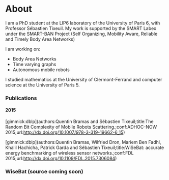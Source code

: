 About
=====

I am a PhD student at the LIP6 laboratory of the University of Paris 6, with Professor Sébastien Tixeuil.  My work is supported by the SMART Labex under the SMART-BAN Project (Self Organizing, Mobility Aware, Reliable and Timely Body Area Networks)

I am working on:

 - Body Area Networks
 - Time varying graphs
 - Autonomous mobile robots

I studied mathematics at the University of Clermont-Ferrand and computer science at the University of Paris 5.


### Publications

#### 2015
[gimmick:dblp](authors:Quentin Bramas and Sébastien Tixeuil;title:The Random Bit Complexity of Mobile Robots Scattering.;conf:ADHOC-NOW 2015;url:http://dx.doi.org/10.1007/978-3-319-19662-6_15)

[gimmick:dblp](authors:Quentin Bramas, Wilfried Dron, Mariem Ben Fadhl, Khalil Hachicha, Patrick Garda and Sébastien Tixeuil;title:WiSeBat: accurate energy benchmarking of wireless sensor networks.;conf:FDL 2015;url:http://dx.doi.org/10.1109/FDL.2015.7306084)

### WiseBat (source coming soon)

